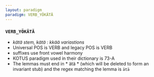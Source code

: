 ```yaml
---
layout: paradigm
paradigm: VERB_YÖKÄTÄ
---
```

### ` VERB_YÖKÄTÄ `

* _kätä stem, kätä : kkää variastions_
* Universal POS is VERB and legacy POS is VERB
* suffixes use front vowel harmony
* KOTUS paradigm used in their dictionary is 73-A
* The lemmas must end in * ätä * (which will be deleted to form an invariant stub) and the regex matching the lemma is ` ätä `
